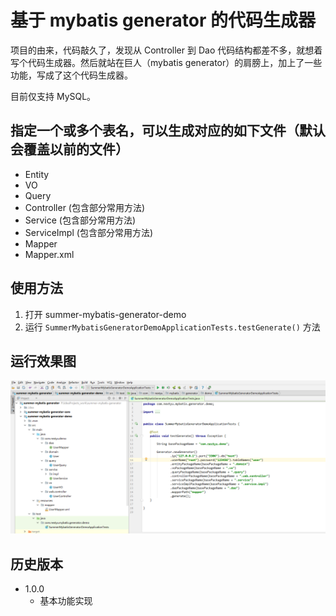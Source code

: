 # 基于 mybatis generator 的代码生成器

项目的由来，代码敲久了，发现从 Controller 到 Dao 代码结构都差不多，就想着写个代码生成器。然后就站在巨人（mybatis generator）的肩膀上，加上了一些功能，写成了这个代码生成器。

目前仅支持 MySQL。

## 指定一个或多个表名，可以生成对应的如下文件（默认会覆盖以前的文件）

- Entity
- VO
- Query
- Controller (包含部分常用方法)
- Service (包含部分常用方法)
- ServiceImpl (包含部分常用方法)
- Mapper
- Mapper.xml


## 使用方法

1. 打开 summer-mybatis-generator-demo
2. 运行 `SummerMybatisGeneratorDemoApplicationTests.testGenerate()` 方法

## 运行效果图

![](result.png)

## 历史版本

- 1.0.0
    - 基本功能实现
